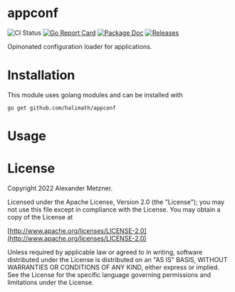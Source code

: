 # appconf

![CI Status][ci-img-url] 
[![Go Report Card][go-report-card-img-url]][go-report-card-url] 
[![Package Doc][package-doc-img-url]][package-doc-url] 
[![Releases][release-img-url]][release-url]

Opinonated configuration loader for applications.

# Installation

This module uses golang modules and can be installed with

```shell
go get github.com/halimath/appconf
```

# Usage

# License

Copyright 2022 Alexander Metzner.

Licensed under the Apache License, Version 2.0 (the "License");
you may not use this file except in compliance with the License.
You may obtain a copy of the License at

[http://www.apache.org/licenses/LICENSE-2.0](http://www.apache.org/licenses/LICENSE-2.0)

Unless required by applicable law or agreed to in writing, software
distributed under the License is distributed on an "AS IS" BASIS,
WITHOUT WARRANTIES OR CONDITIONS OF ANY KIND, either express or implied.
See the License for the specific language governing permissions and
limitations under the License.

[ci-img-url]: https://github.com/halimath/appconf/workflows/CI/badge.svg
[go-report-card-img-url]: https://goreportcard.com/badge/github.com/halimath/appconf
[go-report-card-url]: https://goreportcard.com/report/github.com/halimath/appconf
[package-doc-img-url]: https://img.shields.io/badge/GoDoc-Reference-blue.svg
[package-doc-url]: https://pkg.go.dev/github.com/halimath/appconf
[release-img-url]: https://img.shields.io/github/v/release/halimath/appconf.svg
[release-url]: https://github.com/halimath/appconf/releases